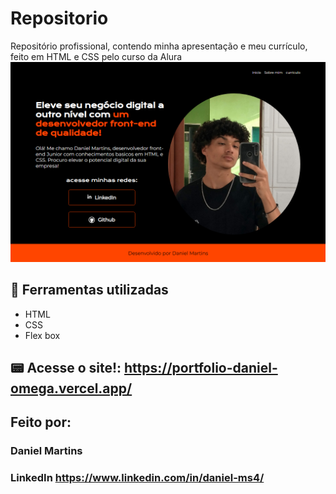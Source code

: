 # Repositorio
Repositório profissional, contendo minha apresentação e meu currículo, feito em HTML e CSS pelo curso da Alura
![image](https://github.com/Dacovaa/portifolio-html-css/blob/master/assets/Captura%20de%20tela%202023-03-10%20150313.png)
## :hammer: Ferramentas utilizadas
* HTML
* CSS
* Flex box
## :pager: Acesse o site!: https://portfolio-daniel-omega.vercel.app/
## Feito por:
### Daniel Martins
### LinkedIn https://www.linkedin.com/in/daniel-ms4/
